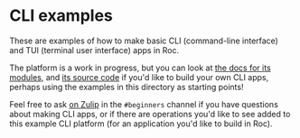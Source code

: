 # CLI examples

These are examples of how to make basic CLI (command-line interface) and TUI (terminal user interface) apps in Roc.

The  platform is a work in progress, but you can look at [the docs for its modules](https://www.roc-lang.org/examples/cli/Http),
and [its source code](cli-platform) if you'd like to build your own CLI apps, perhaps using
the examples in this directory as starting points!

Feel free to ask [on Zulip](https://roc.zulipchat.com) in the `#beginners` channel if you have questions about making
CLI apps, or if there are operations you'd like to see added to this example CLI platform (for
an application you'd like to build in Roc).
